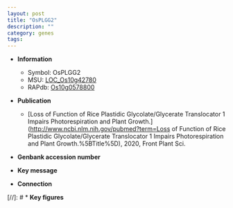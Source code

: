 ```yaml
---
layout: post
title: "OsPLGG2"
description: ""
category: genes
tags: 
---
```


* **Information**  
    + Symbol: OsPLGG2  
    + MSU: [LOC_Os10g42780](http://rice.uga.edu/cgi-bin/ORF_infopage.cgi?orf=LOC_Os10g42780)  
    + RAPdb: [Os10g0578800](http://rapdb.dna.affrc.go.jp/viewer/gbrowse_details/irgsp1?name=Os10g0578800)  

* **Publication**  
    + [Loss of Function of Rice Plastidic Glycolate/Glycerate Translocator 1 Impairs Photorespiration and Plant Growth.](http://www.ncbi.nlm.nih.gov/pubmed?term=Loss of Function of Rice Plastidic Glycolate/Glycerate Translocator 1 Impairs Photorespiration and Plant Growth.%5BTitle%5D), 2020, Front Plant Sci.

* **Genbank accession number**  

* **Key message**  

* **Connection**  

[//]: # * **Key figures**  


